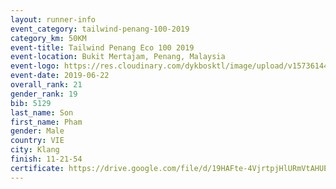 ```yaml
--- 
layout: runner-info 
event_category: tailwind-penang-100-2019 
category_km: 50KM 
event-title: Tailwind Penang Eco 100 2019 
event-location: Bukit Mertajam, Penang, Malaysia 
event-logo: https://res.cloudinary.com/dykbosktl/image/upload/v1573614442/Logo/Logo_gqlzi3.jpg 
event-date: 2019-06-22 
overall_rank: 21
gender_rank: 19
bib: 5129
last_name: Son
first_name: Pham
gender: Male
country: VIE
city: Klang
finish: 11-21-54
certificate: https://drive.google.com/file/d/19HAFte-4VjrtpjHlURmVtAHUEulTqp3U/view?usp=sharing
--- 
```

